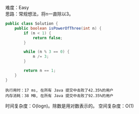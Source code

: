 难度：Easy  
思路：常规想法，将n一直除以3。  
```java
public class Solution {
    public boolean isPowerOfThree(int n) {
        if (n < 1) {
            return false;
        }

        while (n % 3 == 0) {
            n /= 3;
        }

        return n == 1;
    }
}
```
```
执行用时：17 ms, 在所有 Java 提交中击败了42.35%的用户
内存消耗：38 MB, 在所有 Java 提交中击败了92.35%的用户
```
时间复杂度：O(logn)。除数是用对数表示的。
空间复杂度：O(1)
